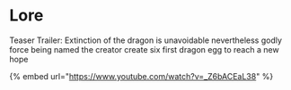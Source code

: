 # Lore

Teaser Trailer: Extinction of the dragon is unavoidable nevertheless godly force being named the creator create six first dragon egg to reach a new hope

{% embed url="https://www.youtube.com/watch?v=_Z6bACEaL38" %}
